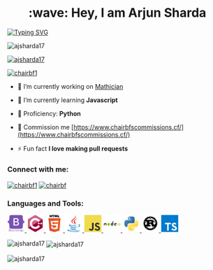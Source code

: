 <h1 align="center">:wave: Hey, I am Arjun Sharda</h1>

[![Typing SVG](https://readme-typing-svg.herokuapp.com?color=F76F6E&background=FF000000&multiline=true&lines=Fullstack+developer)](https://git.io/typing-svg)

<p align="left"> <img src="https://komarev.com/ghpvc/?username=ajsharda17&label=Profile%20views&color=0e75b6&style=flat" alt="ajsharda17" /> </p>

<p align="left"> <a href="https://github.com/ryo-ma/github-profile-trophy"><img src="https://github-profile-trophy.vercel.app/?username=ajsharda17" alt="ajsharda17" /></a> </p>

<p align="left"> <a href="https://twitter.com/chairbf1" target="blank"><img src="https://img.shields.io/twitter/follow/chairbf1?logo=twitter&style=for-the-badge" alt="chairbf1" /></a> </p>

- 🔭 I’m currently working on [Mathician](https://github.com/ajsharda17/Mathician)

- 🌱 I’m currently learning **Javascript**

- 👔 Proficiency: **Python**

- 📄 Commission me [https://www.chairbfscommissions.cf/](https://www.chairbfscommissions.cf/)

- ⚡ Fun fact **I love making pull requests**

<h3 align="left">Connect with me:</h3>
<p align="left">
<a href="https://twitter.com/chairbf1" target="blank"><img align="center" src="https://raw.githubusercontent.com/rahuldkjain/github-profile-readme-generator/master/src/images/icons/Social/twitter.svg" alt="chairbf1" height="30" width="40" /></a>
<a href="https://www.youtube.com/c/chairbf" target="blank"><img align="center" src="https://raw.githubusercontent.com/rahuldkjain/github-profile-readme-generator/master/src/images/icons/Social/youtube.svg" alt="chairbf" height="30" width="40" /></a>
</p>

<h3 align="left">Languages and Tools:</h3>
<p align="left"> <a href="https://getbootstrap.com" target="_blank" rel="noreferrer"> <img src="https://raw.githubusercontent.com/devicons/devicon/master/icons/bootstrap/bootstrap-plain-wordmark.svg" alt="bootstrap" width="40" height="40"/> </a> <a href="https://www.w3schools.com/cpp/" target="_blank" rel="noreferrer"> <img src="https://raw.githubusercontent.com/devicons/devicon/master/icons/cplusplus/cplusplus-original.svg" alt="cplusplus" width="40" height="40"/> </a> <a href="https://www.w3.org/html/" target="_blank" rel="noreferrer"> <img src="https://raw.githubusercontent.com/devicons/devicon/master/icons/html5/html5-original-wordmark.svg" alt="html5" width="40" height="40"/> </a> <a href="https://www.java.com" target="_blank" rel="noreferrer"> <img src="https://raw.githubusercontent.com/devicons/devicon/master/icons/java/java-original.svg" alt="java" width="40" height="40"/> </a> <a href="https://developer.mozilla.org/en-US/docs/Web/JavaScript" target="_blank" rel="noreferrer"> <img src="https://raw.githubusercontent.com/devicons/devicon/master/icons/javascript/javascript-original.svg" alt="javascript" width="40" height="40"/> </a> <a href="https://nodejs.org" target="_blank" rel="noreferrer"> <img src="https://raw.githubusercontent.com/devicons/devicon/master/icons/nodejs/nodejs-original-wordmark.svg" alt="nodejs" width="40" height="40"/> </a> <a href="https://www.python.org" target="_blank" rel="noreferrer"> <img src="https://raw.githubusercontent.com/devicons/devicon/master/icons/python/python-original.svg" alt="python" width="40" height="40"/> </a> <a href="https://www.rust-lang.org" target="_blank" rel="noreferrer"> <img src="https://raw.githubusercontent.com/devicons/devicon/master/icons/rust/rust-plain.svg" alt="rust" width="40" height="40"/> </a> <a href="https://www.typescriptlang.org/" target="_blank" rel="noreferrer"> <img src="https://raw.githubusercontent.com/devicons/devicon/master/icons/typescript/typescript-original.svg" alt="typescript" width="40" height="40"/> </a> </p>

<p><img align="left" src="https://github-readme-stats.vercel.app/api/top-langs?username=ajsharda17&show_icons=true&locale=en&layout=compact" alt="ajsharda17" /></p>

<p>&nbsp;<img align="center" src="https://github-readme-stats.vercel.app/api?username=ajsharda17&show_icons=true&locale=en" alt="ajsharda17" /></p>

<p><img align="center" src="https://github-readme-streak-stats.herokuapp.com/?user=ajsharda17&" alt="ajsharda17" /></p>
